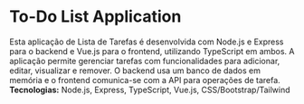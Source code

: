 # To-Do List Application
 Esta aplicação de Lista de Tarefas é desenvolvida com Node.js e Express para o backend e Vue.js para o frontend, utilizando TypeScript em ambos. A aplicação permite gerenciar tarefas com funcionalidades para adicionar, editar, visualizar e remover. O backend usa um banco de dados em memória e o frontend comunica-se com a API para operações de tarefa. **Tecnologias:** Node.js, Express, TypeScript, Vue.js, CSS/Bootstrap/Tailwind
